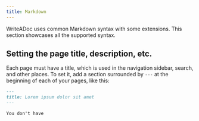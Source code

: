 ```yaml
---
title: Markdown
---
```


WriteADoc uses common Markdown syntax with some extensions. This section showcases all the supported syntax.

## Setting the page title, description, etc.

Each page must have a title, which is used in the navigation sidebar, search, and other places.
To set it, add a section surrounded by `---` at the beginning of each of your pages, like this:

```md
---
title: Lorem ipsum dolor sit amet
---

You don't have
```

